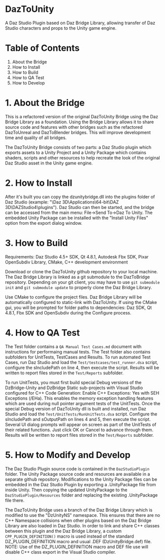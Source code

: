 # DazToUnity
A Daz Studio Plugin based on Daz Bridge Library, allowing transfer of Daz Studio characters and props to the Unity game engine.

# Table of Contents
1. About the Bridge
2. How to Install
3. How to Build
4. How to QA Test
5. How to Develop


# 1. About the Bridge
This is a refactored version of the original DazToUnity Bridge using the Daz Bridge Library as a foundation. Using the Bridge Library allows it to share source code and features with other bridges such as the refactored DazToUnreal and DazToBlender bridges. This will improve development time and quality of all bridges.

The DazToUnity Bridge consists of two parts: a Daz Studio plugin which exports assets to a Unity Project and a Unity Package which contains shaders, scripts and other resources to help recreate the look of the original Daz Studio asset in the Unity game engine.


# 2. How to Install
After it's built you can copy the dzunitybridge.dll into the plugins folder of Daz Studio (example: "\Daz 3D\Applications\64-bit\DAZ 3D\DAZStudio4\plugins"). Daz Studio can then be started, and the bridge can be accessed from the main menu: File->Send To->Daz To Unity. The embedded Unity Package can be installed with the "Install Unity Files" option from the export dialog window.


# 3. How to Build
Requirements: Daz Studio 4.5+ SDK, Qt 4.8.1, Autodesk Fbx SDK, Pixar OpenSubdiv Library, CMake, C++ development environment

Download or clone the DazToUnity github repository to your local machine. The Daz Bridge Library is linked as a git submodule to the DazToBridge repository. Depending on your git client, you may have to use `git submodule init` and `git submodule update` to properly clone the Daz Bridge Library.

Use CMake to configure the project files. Daz Bridge Library will be automatically configured to static-link with DazToUnity. If using the CMake gui, you will be prompted for folder paths to dependencies: Daz SDK, Qt 4.8.1, Fbx SDK and OpenSubdiv during the Configure process.


# 4. How to QA Test
The Test folder contains a `QA Manual Test Cases.md` document with instructions for performaing manual tests.  The Test folder also contains subfolders for UnitTests, TestCases and Results. To run automated Test Cases, run Daz Studio and load the `Test/testcases/test_runner.dsa` script, configure the sIncludePath on line 4, then execute the script. Results will be written to report files stored in the `Test/Reports` subfolder.

To run UnitTests, you must first build special Debug versions of the DzBridge-Unity and DzBridge Static sub-projects with Visual Studio configured for C++ Code Generation: Enable C++ Exceptions: Yes with SEH Exceptions (/EHa). This enables the memory exception handling features which are used during null pointer argument tests of the UnitTests. Once the special Debug version of DazToUnity dll is built and installed, run Daz Studio and load the `Test/UnitTests/RunUnitTests.dsa` script. Configure the sIncludePath and sOutputPath on lines 4 and 5, then execute the script. Several UI dialog prompts will appear on screen as part of the UnitTests of their related functions. Just click OK or Cancel to advance through them. Results will be written to report files stored in the `Test/Reports` subfolder.


# 5. How to Modify and Develop
The Daz Studio Plugin source code is contained in the `DazStudioPlugin` folder. The Unity Package source code and resources are available in a separate github repository. Modifications to the Unity Package files can be embedded in the Daz Studio Plugin by exporting a .UnityPackage file from inside Unity. Then copying the updated UnityPackage to the `DazStudioPlugin/Resources` folder and replacing the existing .UnityPackage file there.

The DazToUnity Bridge uses a branch of the Daz Bridge Library which is modified to use the "DzUnityNS" namespace. This ensures that there are no C++ Namespace collisions when other plugins based on the Daz Bridge Library are also loaded in Daz Studio. In order to link and share C++ classes between this plugin and the Daz Bridge Library, a custom `CPP_PLUGIN_DEFINITION()` macro is used instead of the standard DZ_PLUGIN_DEFINITION macro and usual .DEF (DzUnityBridge.def) file. NOTE: Use of the DZ_PLUGIN_DEFINITION macro and DEF file use will disable C++ class export in the Visual Studio compiler.
